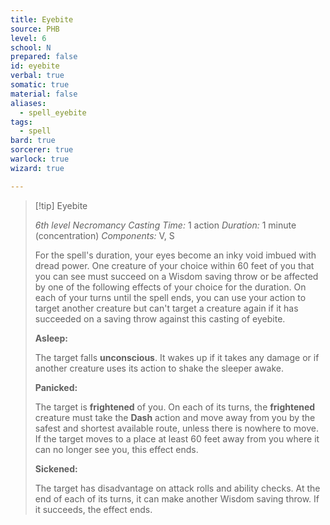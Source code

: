 ```yaml
---
title: Eyebite
source: PHB
level: 6
school: N
prepared: false
id: eyebite
verbal: true
somatic: true
material: false
aliases:
  - spell_eyebite
tags:
  - spell
bard: true
sorcerer: true
warlock: true
wizard: true

---
```

>[!tip] Eyebite
>
> *6th level Necromancy*
> *Casting Time:* 1 action
> *Duration:* 1 minute (concentration)
> *Components:* V, S
>
>For the spell's duration, your eyes become an inky void imbued with dread power. One creature of your choice within 60 feet of you that you can see must succeed on a Wisdom saving throw or be affected by one of the following effects of your choice for the duration. On each of your turns until the spell ends, you can use your action to target another creature but can't target a creature again if it has succeeded on a saving throw against this casting of eyebite.
>
>**Asleep:**
>
>The target falls **unconscious**. It wakes up if it takes any damage or if another creature uses its action to shake the sleeper awake.
>
>**Panicked:**
>
>The target is **frightened** of you. On each of its turns, the **frightened** creature must take the **Dash** action and move away from you by the safest and shortest available route, unless there is nowhere to move. If the target moves to a place at least 60 feet away from you where it can no longer see you, this effect ends.
>
>**Sickened:**
>
>The target has disadvantage on attack rolls and ability checks. At the end of each of its turns, it can make another Wisdom saving throw. If it succeeds, the effect ends.
>

